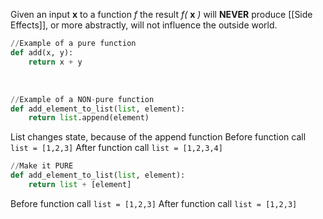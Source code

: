 
Given an input **x** to a function *f* the result *f(* **x** *)* will **NEVER** produce [[Side Effects]], or more abstractly, will not influence the outside world.

```python
//Example of a pure function
def add(x, y):
	return x + y
```
<br>

```python
//Example of a NON-pure function
def add_element_to_list(list, element):
	return list.append(element)
```
List changes state, because of the append function
Before function call `list = [1,2,3]`
After function call `list = [1,2,3,4]`
<br>

```python
//Make it PURE
def add_element_to_list(list, element):
	return list + [element]
```
Before function call `list = [1,2,3]`
After function call `list = [1,2,3]`
